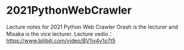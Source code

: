 # 2021PythonWebCrawler
Lecture notes for 2021 Python Web Crawler
Orash is the lecturer and Misaka is the vice lecturer.
Lecture vedio：https://www.bilibili.com/video/BV1iv4y1o7t5
